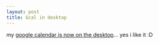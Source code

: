 ```yaml
---
layout: post
title: Gcal in desktop
---
```


my [google calendar is now on the desktop](http://desktop.google.com/plugins/i/gdcalendar.html)... yes i like it :D
